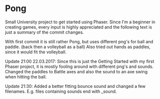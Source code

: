 # Pong

Small University project to get started using Phaser.
Since I'm a beginner in creating games, every input is highly appreciated and the following text is just a summary of the commit changes.


With first commit it is still rather Pong, but uses different png's for ball and paddle. (back then a volleyball as a ball)
Also tried out hands as paddles, since it would fit the volleyball. 

Update 21:00 22.03.2017:
Since this is just the Getting Started with my first Phaser project, it is mostly fooling around with different png's and sounds.
Changed the paddles to Battle axes and also the sound to an axe swing when hitting the ball.

Update 21:30:
Added a better fitting bounce sound and changed a few filenames. E.g. files containing sounds end with _sound.

